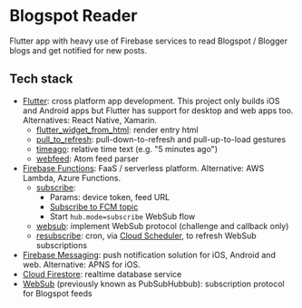 # Blogspot Reader

Flutter app with heavy use of Firebase services to read Blogspot / Blogger blogs and get notified for new posts.

## Tech stack

- [Flutter](https://flutter.dev): cross platform app development. This project only builds iOS and Android apps but Flutter has support for desktop and web apps too. Alternatives: React Native, Xamarin.
  - [flutter_widget_from_html](https://pub.dev/packages/flutter_widget_from_html): render entry html
  - [pull_to_refresh](https://pub.dev/packages/pull_to_refresh): pull-down-to-refresh and pull-up-to-load gestures
  - [timeago](https://pub.dev/packages/timeago): relative time text (e.g. "5 minutes ago")
  - [webfeed](https://pub.dev/packages/webfeed): Atom feed parser
- [Firebase Functions](https://firebase.google.com/docs/functions/): FaaS / serverless platform. Alternative: AWS Lambda, Azure Functions.
  - [subscribe](/firebase/functions/src/http/subscribe.ts):
    - Params: device token, feed URL
    - [Subscribe to FCM topic](https://firebase.google.com/docs/cloud-messaging/manage-topics#suscribe_and_unsubscribe_using_the)
    - Start `hub.mode=subscribe` WebSub flow
  - [websub](/firebase/functions/src/http/subscribe.ts): implement WebSub protocol (challenge and callback only)
  - [resubscribe](/firebase/functions/src/cron/resubscribe.ts): cron, via [Cloud Scheduler](https://cloud.google.com/scheduler/), to refresh WebSub subscriptions
- [Firebase Messaging](https://firebase.google.com/docs/cloud-messaging/): push notification solution for iOS, Android and web. Alternative: APNS for iOS.
- [Cloud Firestore](https://firebase.google.com/docs/firestore): realtime database service
- [WebSub](https://www.w3.org/TR/websub/) (previously known as PubSubHubbub): subscription protocol for Blogspot feeds
